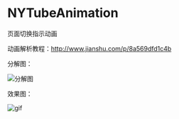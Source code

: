 # NYTubeAnimation
页面切换指示动画

动画解析教程：http://www.jianshu.com/p/8a569dfd1c4b    


分解图：


![分解图](https://github.com/lfny2580832/NYTubeAnimation/blob/master/分解图.png)

效果图：


![gif](https://github.com/lfny2580832/NYTubeAnimation/blob/master/demo.gif)


